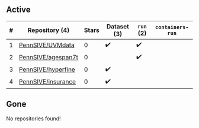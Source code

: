 ## Active
| # | Repository (4) | Stars | Dataset (3) | `run` (2) | `containers-run` |
| --- | --- | --- | --- | --- | --- |
| 1 | [PennSIVE/UVMdata](https://github.com/PennSIVE/UVMdata) | 0 | :heavy_check_mark: | :heavy_check_mark: |  |
| 2 | [PennSIVE/agespan7t](https://github.com/PennSIVE/agespan7t) | 0 |  | :heavy_check_mark: |  |
| 3 | [PennSIVE/hyperfine](https://github.com/PennSIVE/hyperfine) | 0 | :heavy_check_mark: |  |  |
| 4 | [PennSIVE/insurance](https://github.com/PennSIVE/insurance) | 0 | :heavy_check_mark: |  |  |

## Gone
No repositories found!

